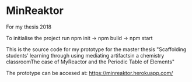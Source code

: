 # MinReaktor
For my thesis 2018

To initialise the project run npm init -> npm build -> npm start

This is the source code for my prototype for the master thesis "Scaffolding students’ learning through using mediating artifactsin a chemistry classroomThe case of MyReactor and the Periodic Table of Elements"

The prototype can be accesed at: https://minreaktor.herokuapp.com/
